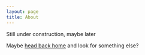 ```yaml
---
layout: page
title: About
---
```


<p class="message">
  Still under construction, maybe later
</p>

Maybe <a href="{{ site.baseurl }}/">head back home</a> and look for something else?
